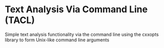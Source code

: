 # Text Analysis Via Command Line (TACL)
Simple text analysis functionality via the command line using the cxxopts library to form Unix-like command line arguments

